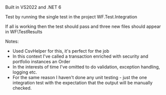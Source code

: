 Built in VS2022 and .NET 6

Test by running the single test in the project WF.Test.Integration

If all is working then the test should pass and three new files should appear in WF\TestResults

Notes:
- Used CsvHelper for this, it's perfect for the job
- In this context I've called a transaction enriched with security and portfolio instances an Order
- In the interests of time I've omitted to do validation, exception handling, logging etc.
- For the same reason I haven't done any unit testing - just the one integration test with the expectation that the output will be manually checked.
